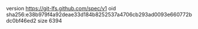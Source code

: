version https://git-lfs.github.com/spec/v1
oid sha256:e38b979f4a92deae33d184b8252537a4706cb293ad0093e660772bdc0bf46ed2
size 6394
